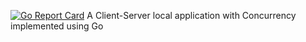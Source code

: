 [![Go Report Card](https://goreportcard.com/badge/github.com/thesampadilla/go-client-server)](https://goreportcard.com/report/github.com/thesampadilla/go-client-server)
A Client-Server local application with Concurrency implemented using Go